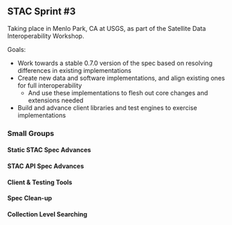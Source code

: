 ## STAC Sprint #3

Taking place in Menlo Park, CA at USGS, as part of the Satellite Data Interoperability Workshop. 

Goals: 

* Work towards a stable 0.7.0 version of the spec based on resolving differences in existing implementations
* Create new data and software implementations, and align existing ones for full interoperability
    * And use these implementations to flesh out core changes and extensions needed
* Build and advance client libraries and test engines to exercise implementations

### Small Groups

#### Static STAC Spec Advances 

#### STAC API Spec Advances 

#### Client & Testing Tools

#### Spec Clean-up

#### Collection Level Searching
